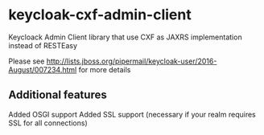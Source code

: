 # keycloak-cxf-admin-client
Keycloack Admin Client library  that use CXF as JAXRS implementation instead of RESTEasy 

Please see http://lists.jboss.org/pipermail/keycloak-user/2016-August/007234.html for more details

## Additional features
Added OSGI support
Added SSL support (necessary if your realm requires SSL for all connections)
